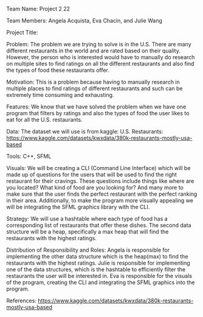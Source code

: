 Team Name: Project 2 22

Team Members: Angela Acquista, Eva Chacin, and Julie Wang

Project Title:

Problem: The problem we are trying to solve is in the U.S. There are many different restaurants in the world and are rated based on their quality. However, the person who is interested would have to manually do research on multiple sites to find ratings on all the different restaurants and also find the types of food these restaurants offer.

Motivation: This is a problem because having to manually research in multiple places to find ratings of different restaurants and such can be extremely time consuming and exhausting.

Features: We know that we have solved the problem when we have one program that filters by ratings and also the types of food the user likes to eat for all the U.S. restaurants.

Data: The dataset we will use is from kaggle: U.S. Restaurants: https://www.kaggle.com/datasets/kwxdata/380k-restaurants-mostly-usa-based 

Tools: C++, SFML

Visuals: We will be creating a CLI (Command Line Interface) which will be made up of questions for the users that will be used to find the right restaurant for their cravings. These questions include things like where are you located? What kind of food are you looking for? And many more to make sure that the user finds the perfect restaurant with the perfect ranking in their area. Additionally, to make the program more visually appealing we will be integrating the SFML graphics library with the CLI.  

Strategy: We will use a hashtable where each type of food has a corresponding list of restaurants that offer these dishes. The second data structure will be a heap, specifically a max heap that will find the restaurants with the highest ratings.

Distribution of Responsibility and Roles: 
Angela is responsible for implementing the other data structure which is the heap(max) to find the restaurants with the highest ratings. 
Julie is responsible for implementing one of the data structures, which is the hashtable to efficiently filter the restaurants the user will be interested in. 
Eva is responsible for the visuals of the program, creating the CLI and integrating the SFML graphics into the program.

References:
https://www.kaggle.com/datasets/kwxdata/380k-restaurants-mostly-usa-based 
